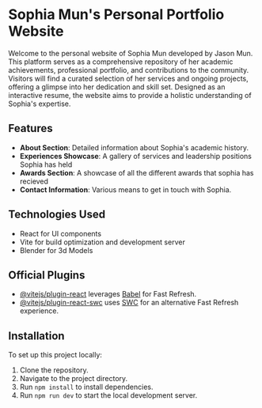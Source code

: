 # Sophia Mun's Personal Portfolio Website

Welcome to the personal website of Sophia Mun developed by Jason Mun. This platform serves as a comprehensive repository of her academic achievements, professional portfolio, and contributions to the community. Visitors will find a curated selection of her services and ongoing projects, offering a glimpse into her dedication and skill set. Designed as an interactive resume, the website aims to provide a holistic understanding of Sophia's expertise.

## Features

- **About Section**: Detailed information about Sophia's academic history.
- **Experiences Showcase**: A gallery of services and leadership positions Sophia has held
- **Awards Section**: A showcase of all the different awards that sophia has recieved
- **Contact Information**: Various means to get in touch with Sophia.

## Technologies Used

- React for UI components
- Vite for build optimization and development server
- Blender for 3d Models

## Official Plugins

- [@vitejs/plugin-react](https://github.com/vitejs/vite-plugin-react/blob/main/packages/plugin-react/README.md) leverages [Babel](https://babeljs.io/) for Fast Refresh.
- [@vitejs/plugin-react-swc](https://github.com/vitejs/vite-plugin-react-swc) uses [SWC](https://swc.rs/) for an alternative Fast Refresh experience.

## Installation

To set up this project locally:

1. Clone the repository.
2. Navigate to the project directory.
3. Run `npm install` to install dependencies.
4. Run `npm run dev` to start the local development server.
